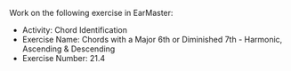 Work on the following exercise in EarMaster:
- Activity: Chord Identification
- Exercise Name: Chords with a Major 6th or Diminished 7th - Harmonic, Ascending & Descending
- Exercise Number: 21.4
